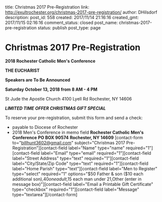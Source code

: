title: Christmas 2017 Pre-Registration
link: http://exultrochester.org/christmas-2017-pre-registration/
author: DHilsdorf
description: 
post_id: 558
created: 2017/11/14 21:16:16
created_gmt: 2017/11/15 02:16:16
comment_status: closed
post_name: christmas-2017-pre-registration
status: publish
post_type: page

# Christmas 2017 Pre-Registration

**2018 Rochester Catholic Men's Conference**

**THE EUCHARIST**

**Speakers are To Be Announced**

**Saturday October 13, 2018 from 8 AM - 4 PM**

St Jude the Apostle Church 4100 Lyell Rd Rochester, NY 14606 

*****LIMITED TIME OFFER CHRISTMAS GIFT SPECIAL*****

To reserve your pre-registration, submit this form and send a check: 

  * payable to Diocese of Rochester
  * 2018 Men's Conference in memo field
**Rochester Catholic Men's Conference** **PO BOX 90574** **Rochester, NY 14609** [contact-form to="billhunt3602@gmail.com" subject="Christmas 2017 Pre-Registration"][contact-field label="Name" type="name" required="1"][contact-field label="Email" type="email" required="1"][contact-field label="Street Address" type="text" required="1"][contact-field label="City/State/Zip Code" type="text" required="1"][contact-field label="Home Parish" type="text"][contact-field label="Men to Register" type="select" required="1" options="$50 Father & son ($10 each additional son),$40 one adult,$15 each man under 21,Other (enter in message box)"][contact-field label="Email a Printable Gift Certificate" type="checkbox" required="1"][contact-field label="Message" type="textarea"][/contact-form]